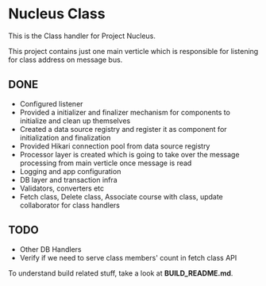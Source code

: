 Nucleus Class
================

This is the Class handler for Project Nucleus. 

This project contains just one main verticle which is responsible for listening for class address on message bus. 

DONE
----
* Configured listener
* Provided a initializer and finalizer mechanism for components to initialize and clean up themselves
* Created a data source registry and register it as component for initialization and finalization
* Provided Hikari connection pool from data source registry
* Processor layer is created which is going to take over the message processing from main verticle once message is read
* Logging and app configuration
* DB layer and transaction infra
* Validators, converters etc
* Fetch class, Delete class, Associate course with class, update collaborator for class handlers

TODO
----
* Other DB Handlers 
* Verify if we need to serve class members' count in fetch class API

To understand build related stuff, take a look at **BUILD_README.md**.


